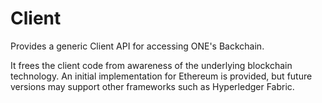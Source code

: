 # Client

Provides a generic Client API for accessing ONE's Backchain.

It frees the client code from awareness of the underlying blockchain
technology.  An initial implementation for Ethereum is provided, but future versions
may support other frameworks such as Hyperledger Fabric.
